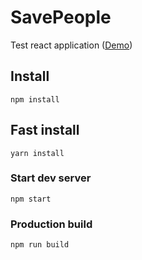 # SavePeople
Test react application
([Demo](http://angular.demosite.pro/kanobu/))

## Install 
    npm install    
## Fast install
    yarn install
### Start dev server
    npm start
### Production build    
    npm run build
